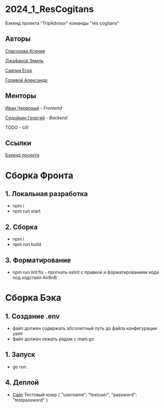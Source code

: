 # 2024_1_ResCogitans
Бэкенд проекта "TripAdvisor" команды "res cogitans"

## Авторы

[Спасскова Ксения](https://github.com/sp20ks)

[Джафаров Эмиль](https://github.com/MrDzhofik)

[Саяпин Егор](https://github.com/exg0rd)

[Горевой Александр](https://github.com/AlGrItm/)

## Менторы

[Иван Червоный](https://github.com/mzingwrld) - _Frontend_

[Седойкин Георгий](https://github.com/GeorgiyX) - _Backend_

TODO - _UX_

## Ссылки
[Бэкенд проекта](https://github.com/go-park-mail-ru/2024_1_ResCogitans)

# Сборка Фронта

## 1. Локальная разработка
* npm i
* npm run start

## 2. Сборка
* npm i
* npm run build

## 3. Форматирование 
* npm run lint:fix - прогнать eslint с правкой и форматированием кода под кодстайл AirBnB

# Сборка Бэка

## 1. Создание .env
* файл должен содержать абсолютный путь до файла конфигурации yaml
* файл должен лежать рядом с main.go

## 1. Запуск
* go run .
## 4. Деплой
* [Сайт](http://jantugan.ru)
Тестовый юзер
{
"username": "testuser",
"password": "testpassword"
}
